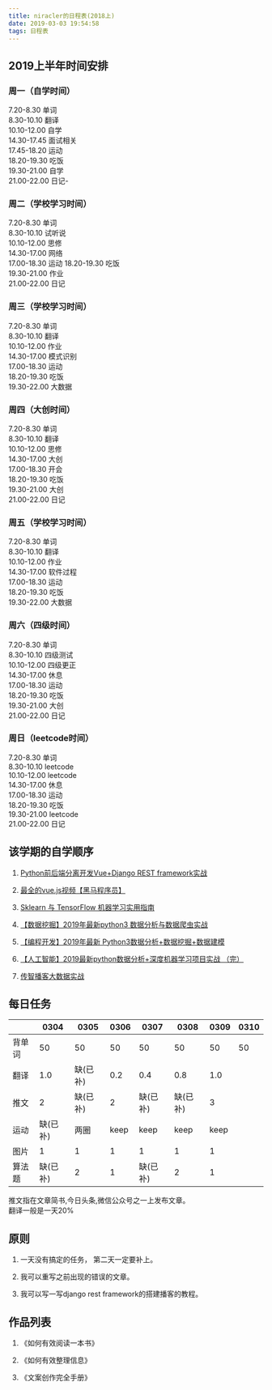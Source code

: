 ```yaml
---
title: niracler的日程表(2018上)
date: 2019-03-03 19:54:58
tags: 日程表
---
```


## 2019上半年时间安排

### 周一（自学时间）  
7.20-8.30 单词  
8.30-10.10 翻译  
10.10-12.00 自学  
14.30-17.45 面试相关  
17.45-18.20 运动  
18.20-19.30 吃饭  
19.30-21.00 自学  
21.00-22.00 日记-  

### 周二（学校学习时间）  
7.20-8.30 单词  
8.30-10.10 试听说  
10.10-12.00 思修  
14.30-17.00 网络   
17.00-18.30 运动
18.20-19.30 吃饭  
19.30-21.00 作业  
21.00-22.00 日记  

### 周三（学校学习时间）  
7.20-8.30 单词  
8.30-10.10 翻译  
10.10-12.00 作业  
14.30-17.00 模式识别  
17.00-18.30 运动  
18.20-19.30 吃饭    
19.30-22.00 大数据   

### 周四（大创时间）  
7.20-8.30 单词  
8.30-10.10 翻译  
10.10-12.00 思修  
14.30-17.00 大创  
17.00-18.30 开会  
18.20-19.30 吃饭  
19.30-21.00 大创  
21.00-22.00 日记  

### 周五（学校学习时间）  
7.20-8.30 单词  
8.30-10.10 翻译  
10.10-12.00 作业  
14.30-17.00 软件过程  
17.00-18.30 运动  
18.20-19.30 吃饭  
19.30-22.00 大数据  

### 周六（四级时间）  
7.20-8.30 单词  
8.30-10.10 四级测试  
10.10-12.00 四级更正  
14.30-17.00 休息  
17.00-18.30 运动  
18.20-19.30 吃饭  
19.30-21.00 大创  
21.00-22.00 日记  

### 周日（leetcode时间）  
7.20-8.30 单词  
8.30-10.10 leetcode  
10.10-12.00 leetcode  
14.30-17.00 休息  
17.00-18.30 运动  
18.20-19.30 吃饭  
19.30-21.00 leetcode  
21.00-22.00 日记  

## 该学期的自学顺序
1.  [Python前后端分离开发Vue+Django REST
    framework实战](https://www.bilibili.com/video/av40066981?from=search&seid=5778159097686358187)

2.  [最全的vue.js视频【黑马程序员】](https://www.bilibili.com/video/av36650577)

4.  [Sklearn 与 TensorFlow
    机器学习实用指南](https://github.com/apachecn/hands-on-ml-zh)

2.  [【数据挖掘】2019年最新python3 数据分析与数据爬虫实战](https://www.bilibili.com/video/av22571713?from=search&seid=14876336576770720045)

2.  [【编程开发】2019年最新 Python3数据分析+数据挖掘+数据建模](https://www.bilibili.com/video/av41228422)

2.  [【人工智能】2019最新python数据分析+深度机器学习项目实战 （完）](https://www.bilibili.com/video/av39800693?from=search&seid=4793077393488731438)

5.  [传智播客大数据实战](https://www.bilibili.com/video/av31918714?from=search&seid=1942622078778126671)

## 每日任务

|   | 0304  | 0305  | 0306   | 0307  |0308|0309|0310|
|---|---|---|---|---|---|---|---|
| 背单词| 50 | 50  | 50   | 50  |50|50|50|
| 翻译  | 1.0| 缺(已补)  | 0.2  | 0.4  |0.8|1.0||
| 推文  | 2  | 缺(已补)  | 2 | 缺(已补)  |缺(已补) |3||
| 运动  | 缺(已补)  | 两圈  | keep  | keep  |keep|keep||
| 图片  | 1  | 1  |  1 | 1  |1|1||
| 算法题| 缺(已补)  | 2  | 1  | 缺(已补)  |2|1||

推文指在文章简书,今日头条,微信公众号之一上发布文章。  
翻译一般是一天20%

## 原则

1. 一天没有搞定的任务， 第二天一定要补上。

2. 我可以重写之前出现的错误的文章。

2. 我可以写一写django rest framework的搭建播客的教程。

## 作品列表

1. 《如何有效阅读一本书》

2. 《如何有效整理信息》

3. 《文案创作完全手册》
